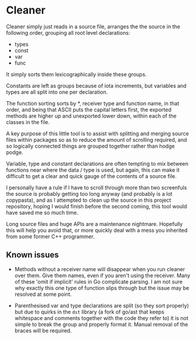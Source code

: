 # Cleaner

Cleaner simply just reads in a source file, arranges the the source in the following order, grouping all root level declarations:

- types
- const
- var
- func

It simply sorts them lexicographically inside these groups. 

Constants are left as groups because of iota increments, but variables and types are all split into one per declaration.

The function sorting sorts by *, receiver type and function name, in that order, and being that ASCII puts the capital letters first, the exported methods are higher up and unexported lower down, within each of the classes in the file.

A key purpose of this little tool is to assist with splitting and merging source files within packages so as to reduce the amount of scrolling required, and so logically connected things are grouped together rather than hodge podge. 

Variable, type and constant declarations are often tempting to mix between functions near where the data / type is used, but again, this can make it difficult to get a clear and quick gauge of the contents of a source file.

I personally have a rule if I have to scroll through more than two screenfuls the source is probably getting too long anyway (and probably is a lot copypasta), and as I attempted to clean up the source in this project repository, hoping I would finish before the second coming, this tool would have saved me so much time.

Long source files and huge APIs are a maintenance nightmare. Hopefully this will help you avoid that, or more quickly deal with a mess you inherited from some former C++ programmer.

## Known issues

- Methods without a receiver name will disappear when you run cleaner over them. Give them names, even if you aren't using the receiver. Many of these 'omit if implicit' rules in Go complicate parsing. I am not sure why exactly this one type of function slips through but the issue may be resolved at some point.

- Parenthesised var and type declarations are split (so they sort properly) but due to quirks in the `dst` library (a fork of go/ast that keeps whitespace and comments together with the code they refer to) it is not simple to break the group and properly format it. Manual removal of the braces will be required.
